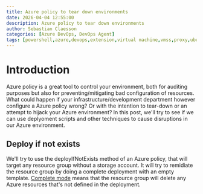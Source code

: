 ```yaml
---
title: Azure policy to tear down environments
date: 2026-04-04 12:55:00
description: Azure policy to tear down environments
author: Sebastian Claesson
categories: [Azure DevOps, DevOps Agent]
tags: [powershell,azure,devops,extension,virtual machine,vmss,proxy,ubuntu]     # TAG names should always be lowercase
---
```


# Introduction
Azure policy is a great tool to control your environment, both for auditing purposes but also for preventing/mitigating bad configuration of resources.
What could happen if your infrastructure/development department however configure a Azure policy wrong? Or with the intention to tear-down or an attempt to hijack your Azure environment?
In this post, we'll try to see if we can use deplyoment scripts and other techniques to cause disruptions in our Azure environment.


## Deploy if not exists
We'll try to use the deployIfNotExists method of an Azure policy, that will target any resource group without a storage account.
It will try to remidiate the resource group by doing a complete deployment with an empty template.
[Complete mode](https://learn.microsoft.com/en-us/azure/azure-resource-manager/templates/deployment-modes#complete-mode) means that the resource group will delete any Azure resources that's not defined in the deployment.